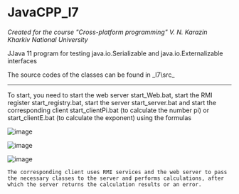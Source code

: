 # JavaCPP_l7
_Created for the course "Cross-platform programming" V. N. Karazin Kharkiv National University_

JJava 11 program for testing java.io.Serializable and java.io.Externalizable interfaces

The source codes of the classes can be found in _l7\src\_

___

To start, you need to start the web server start_Web.bat, start the RMI register start_registry.bat, start the server start_server.bat and start the corresponding client start_clientPi.bat (to calculate the number pi) or start_clientE.bat (to calculate the exponent) using the formulas

![image](https://github.com/DarkCard1nal/JavaCPP_l7/assets/34416583/f9147893-8eb2-48b9-bc03-406320fd7d91)

![image](https://github.com/DarkCard1nal/JavaCPP_l7/assets/34416583/b7a66ec7-5917-4ee1-8a9e-48db997e6f4e)

![image](https://github.com/DarkCard1nal/JavaCPP_l7/assets/34416583/edfb7114-1e21-439b-ac79-50ec807b5f4d)


	The corresponding client uses RMI services and the web server to pass the necessary classes to the server and performs calculations, after which the server returns the calculation results or an error.
